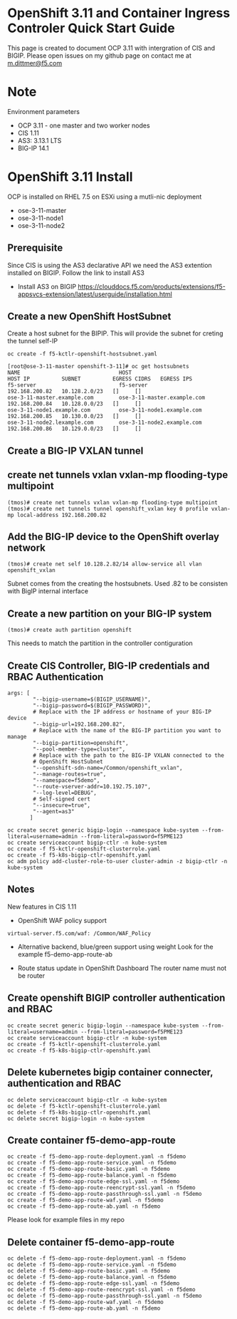 # OpenShift 3.11 and Container Ingress Controler Quick Start Guide

This page is created to document OCP 3.11 with intergration of CIS and BIGIP. Please open issues on my github page on contact me at m.dittmer@f5.com

# Note

Environment parameters

* OCP 3.11 - one master and two worker nodes
* CIS 1.11
* AS3: 3.13.1 LTS
* BIG-IP 14.1

# OpenShift 3.11 Install

OCP is installed on RHEL 7.5 on ESXi using a mutli-nic deployment

* ose-3-11-master  
* ose-3-11-node1
* ose-3-11-node2

## Prerequisite

Since CIS is using the AS3 declarative API we need the AS3 extention installed on BIGIP. Follow the link to install AS3
 
* Install AS3 on BIGIP
https://clouddocs.f5.com/products/extensions/f5-appsvcs-extension/latest/userguide/installation.html

## Create a new OpenShift HostSubnet

Create a host subnet for the BIPIP. This will provide the subnet for creting the tunnel self-IP

```
oc create -f f5-kctlr-openshift-hostsubnet.yaml
```
```
[root@ose-3-11-master openshift-3-11]# oc get hostsubnets
NAME                               HOST                               HOST IP          SUBNET          EGRESS CIDRS   EGRESS IPS
f5-server                          f5-server                          192.168.200.82   10.128.2.0/23   []     []
ose-3-11-master.example.com        ose-3-11-master.example.com        192.168.200.84   10.128.0.0/23   []     []
ose-3-11-node1.example.com         ose-3-11-node1.example.com         192.168.200.85   10.130.0.0/23   []     []
ose-3-11-node2.lexample.com        ose-3-11-node2.example.com         192.168.200.86   10.129.0.0/23   []     []
```
## Create a BIG-IP VXLAN tunnel

## create net tunnels vxlan vxlan-mp flooding-type multipoint
```
(tmos)# create net tunnels vxlan vxlan-mp flooding-type multipoint
(tmos)# create net tunnels tunnel openshift_vxlan key 0 profile vxlan-mp local-address 192.168.200.82
```
## Add the BIG-IP device to the OpenShift overlay network
```
(tmos)# create net self 10.128.2.82/14 allow-service all vlan openshift_vxlan
```
Subnet comes from the creating the hostsubnets. Used .82 to be consisten with BigIP internal interface

## Create a new partition on your BIG-IP system
```
(tmos)# create auth partition openshift
```
This needs to match the partition in the controller contiguration

## Create CIS Controller, BIG-IP credentials and RBAC Authentication

```
args: [
        "--bigip-username=$(BIGIP_USERNAME)",
        "--bigip-password=$(BIGIP_PASSWORD)",
        # Replace with the IP address or hostname of your BIG-IP device
        "--bigip-url=192.168.200.82",
        # Replace with the name of the BIG-IP partition you want to manage
        "--bigip-partition=openshift",
        "--pool-member-type=cluster",
        # Replace with the path to the BIG-IP VXLAN connected to the
        # OpenShift HostSubnet
        "--openshift-sdn-name=/Common/openshift_vxlan",
        "--manage-routes=true",
        "--namespace=f5demo",
        "--route-vserver-addr=10.192.75.107",
        "--log-level=DEBUG",
        # Self-signed cert
        "--insecure=true",
        "--agent=as3"
       ]
```
```
oc create secret generic bigip-login --namespace kube-system --from-literal=username=admin --from-literal=password=f5PME123
oc create serviceaccount bigip-ctlr -n kube-system
oc create -f f5-kctlr-openshift-clusterrole.yaml
oc create -f f5-k8s-bigip-ctlr-openshift.yaml
oc adm policy add-cluster-role-to-user cluster-admin -z bigip-ctlr -n kube-system
```

## Notes

New features in CIS 1.11

* OpenShift WAF policy support
```
virtual-server.f5.com/waf: /Common/WAF_Policy
``` 

* Alternative backend, blue/green support using weight
Look for the example f5-demo-app-route-ab

* Route status update in OpenShift Dashboard
The router name must not be router

## Create openshift BIGIP controller authentication and RBAC
```
oc create secret generic bigip-login --namespace kube-system --from-literal=username=admin --from-literal=password=f5PME123
oc create serviceaccount bigip-ctlr -n kube-system
oc create -f f5-kctlr-openshift-clusterrole.yaml
oc create -f f5-k8s-bigip-ctlr-openshift.yaml
```
## Delete kubernetes bigip container connecter, authentication and RBAC
```
oc delete serviceaccount bigip-ctlr -n kube-system
oc delete -f f5-kctlr-openshift-clusterrole.yaml
oc delete -f f5-k8s-bigip-ctlr-openshift.yaml
oc delete secret bigip-login -n kube-system
```
## Create container f5-demo-app-route
```
oc create -f f5-demo-app-route-deployment.yaml -n f5demo
oc create -f f5-demo-app-route-service.yaml -n f5demo
oc create -f f5-demo-app-route-basic.yaml -n f5demo
oc create -f f5-demo-app-route-balance.yaml -n f5demo
oc create -f f5-demo-app-route-edge-ssl.yaml -n f5demo
oc create -f f5-demo-app-route-reencrypt-ssl.yaml -n f5demo
oc create -f f5-demo-app-route-passthrough-ssl.yaml -n f5demo
oc create -f f5-demo-app-route-waf.yaml -n f5demo
oc create -f f5-demo-app-route-ab.yaml -n f5demo
```
Please look for example files in my repo

## Delete container f5-demo-app-route
```
oc delete -f f5-demo-app-route-deployment.yaml -n f5demo
oc delete -f f5-demo-app-route-service.yaml -n f5demo
oc delete -f f5-demo-app-route-basic.yaml -n f5demo
oc delete -f f5-demo-app-route-balance.yaml -n f5demo
oc delete -f f5-demo-app-route-edge-ssl.yaml -n f5demo
oc delete -f f5-demo-app-route-reencrypt-ssl.yaml -n f5demo
oc delete -f f5-demo-app-route-passthrough-ssl.yaml -n f5demo
oc delete -f f5-demo-app-route-waf.yaml -n f5demo
oc delete -f f5-demo-app-route-ab.yaml -n f5demo
```